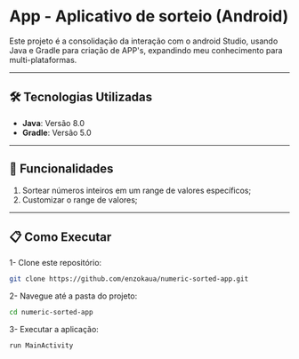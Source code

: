 # App - Aplicativo de sorteio (Android)

Este projeto é a consolidação da interação com o android Studio, usando Java e Gradle para criação de APP's, expandindo meu conhecimento para multi-plataformas.

---
## 🛠️ Tecnologias Utilizadas

- **Java**: Versão 8.0
- **Gradle**: Versão 5.0
---

## 🚀 Funcionalidades
1. Sortear números inteiros em um range de valores específicos;
2. Customizar o range de valores;

---

## 📋 Como Executar
1- Clone este repositório:
```bash
git clone https://github.com/enzokaua/numeric-sorted-app.git
```

2- Navegue até a pasta do projeto:
```bash
cd numeric-sorted-app
```

3- Executar a aplicação:
```bash
run MainActivity
```
